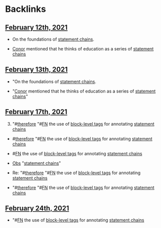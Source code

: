 
# Backlinks
## [February 12th, 2021](<February 12th, 2021.md>)
- On the foundations of [statement chains](<statement chains.md>).

- [Conor](<Conor.md>) mentioned that he thinks of education as a series of [statement chains](<statement chains.md>)

## [February 13th, 2021](<February 13th, 2021.md>)
- "On the foundations of [statement chains](<statement chains.md>).

- "[Conor](<Conor.md>) mentioned that he thinks of education as a series of [statement chains](<statement chains.md>)"

## [February 17th, 2021](<February 17th, 2021.md>)
3. "#[therefore](<therefore.md>) "#[FN](<FN.md>) the use of [block-level tags](<block-level tags.md>) for annotating [statement chains](<statement chains.md>)

- #[therefore](<therefore.md>) "#[FN](<FN.md>) the use of [block-level tags](<block-level tags.md>) for annotating [statement chains](<statement chains.md>)

- #[FN](<FN.md>) the use of [block-level tags](<block-level tags.md>) for annotating [statement chains](<statement chains.md>)

- [Obs](<Obs.md>) "[statement chains](<statement chains.md>)"

- Re: "#[therefore](<therefore.md>) "#[FN](<FN.md>) the use of [block-level tags](<block-level tags.md>) for annotating [statement chains](<statement chains.md>)

- "#[therefore](<therefore.md>) "#[FN](<FN.md>) the use of [block-level tags](<block-level tags.md>) for annotating [statement chains](<statement chains.md>)

## [February 24th, 2021](<February 24th, 2021.md>)
- "#[FN](<FN.md>) the use of [block-level tags](<block-level tags.md>) for annotating [statement chains](<statement chains.md>)

